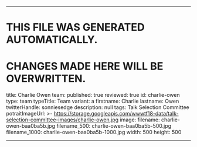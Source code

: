 ----

# THIS FILE WAS GENERATED AUTOMATICALLY.
# CHANGES MADE HERE WILL BE OVERWRITTEN.

title: Charlie Owen
team:
  published: true
  reviewed: true
  id: charlie-owen
  type: team
  typeTitle: Team
  variant: a
  firstname: Charlie
  lastname: Owen
  twitterHandle: sonniesedge
  description: null
  tags: Talk Selection Committee
  potraitImageUrl: >-
    https://storage.googleapis.com/wwwtf18-data/talk-selection-committee-images/charlie-owen.jpg
  image:
    filename: charlie-owen-baa0ba5b.jpg
    filename_500: charlie-owen-baa0ba5b-500.jpg
    filename_1000: charlie-owen-baa0ba5b-1000.jpg
    width: 500
    height: 500

----

